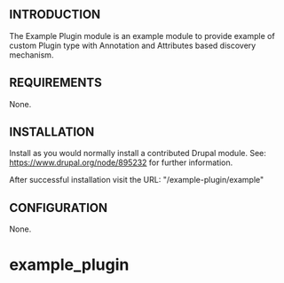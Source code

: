## INTRODUCTION

The Example Plugin module is an example module to provide example of custom Plugin type with Annotation and Attributes based discovery mechanism.

## REQUIREMENTS

None.

## INSTALLATION

Install as you would normally install a contributed Drupal module.
See: https://www.drupal.org/node/895232 for further information.

After successful installation visit the URL:
"/example-plugin/example"

## CONFIGURATION
None.
# example_plugin
